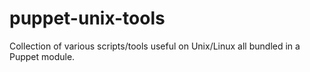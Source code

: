 puppet-unix-tools
=================

Collection of various scripts/tools useful on Unix/Linux all bundled in a Puppet module.
